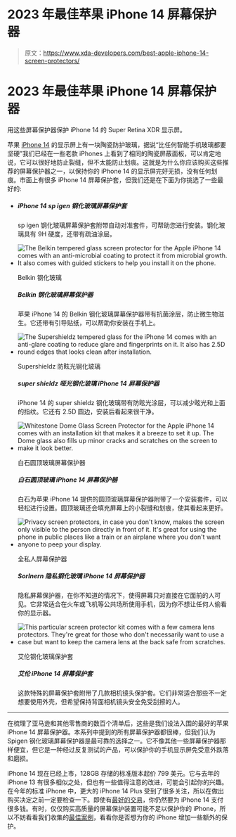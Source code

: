 # 2023 年最佳苹果 iPhone 14 屏幕保护器

> 原文：<https://www.xda-developers.com/best-apple-iphone-14-screen-protectors/>

# 2023 年最佳苹果 iPhone 14 屏幕保护器

用这些屏幕保护器保护 iPhone 14 的 Super Retina XDR 显示屏。

苹果 [iPhone 14](https://www.xda-developers.com/apple-iphone-14/) 的显示屏上有一块陶瓷防护玻璃，据说“比任何智能手机玻璃都要坚硬”我们已经在一些老款 iPhones 上看到了相同的陶瓷屏蔽面板，可以肯定地说，它可以很好地防止裂缝，但不太能防止划痕。这就是为什么你应该购买这些推荐的屏幕保护器之一，以保持你的 iPhone 14 的显示屏完好无损，没有任何划痕。市面上有很多 iPhone 14 屏幕保护套，但我们还是在下面为你挑选了一些最好的:

*   ##### iPhone 14 sp igen 钢化玻璃屏幕保护套

    sp igen 钢化玻璃屏幕保护套附带自动对准套件，可帮助您进行安装。钢化玻璃具有 9H 硬度，还带有疏油涂层。

*   <picture>![The Belkin tempered glass screen protector for the Apple iPhone 14 comes with an anti-microbial coating to protect it from microbial growth. It also comes with guided stickers to help you install it on the phone.](img/0111e051db23d7b8ff611c2fe46d5ab7.png)</picture>

    Belkin 钢化玻璃

    ##### Belkin 钢化玻璃屏幕保护器

    苹果 iPhone 14 的 Belkin 钢化玻璃屏幕保护器带有抗菌涂层，防止微生物滋生。它还带有引导贴纸，可以帮助你安装在手机上。

*   <picture>![The Supershieldz tempered glass for the iPhone 14 comes with an anti-glare coating to reduce glare and fingerprints on it. It also has 2.5D round edges that looks clean after installation.](img/655286a0fe20bb8304197881f7e4fab9.png)</picture>

    Supershieldz 防眩光钢化玻璃

    ##### super shieldz 哑光钢化玻璃 iPhone 14 屏幕保护器

    iPhone 14 的 super shieldz 钢化玻璃带有防眩光涂层，可以减少眩光和上面的指纹。它还有 2.5D 圆边，安装后看起来很干净。

*   <picture>![Whitestone Dome Glass Screen Protector for the Apple iPhone 14 comes with an installation kit that makes it a breeze to set it up. The Dome glass also fills up minor cracks and scratches on the screen to make it look better.](img/38f2454c105d327d5dec47b48a2cec97.png)</picture>

    白石圆顶玻璃屏幕保护器

    ##### 白石圆顶玻璃 iPhone 14 屏幕保护器

    白石为苹果 iPhone 14 提供的圆顶玻璃屏幕保护器附带了一个安装套件，可以轻松进行设置。圆顶玻璃还会填充屏幕上的小裂缝和划痕，使其看起来更好。

*   <picture>![Privacy screen protectors, in case you don't know, makes the screen only visible to the person directly in front of it. It's great for using the phone in public places like a train or an airplane where you don't want anyone to peep your display. ](img/96f48f41e6cc28c5a1ea78aad9ba8042.png)</picture>

    全私人屏幕保护器

    ##### Sorlnern 隐私钢化玻璃 iPhone 14 屏幕保护器

    隐私屏幕保护器，在你不知道的情况下，使得屏幕只对直接在它面前的人可见。它非常适合在火车或飞机等公共场所使用手机，因为你不想让任何人偷看你的显示器。

*   <picture>![This particular screen protector kit comes with a few camera lens protectors. They're great for those who don't necessarily want to use a case but want to keep the camera lens at the back safe from scratches.](img/84009a6a5bd99ae5c13f25d19f143bc0.png)</picture>

    艾伦钢化玻璃保护套

    ##### 艾伦 iPhone 14 屏幕保护套

    这款特殊的屏幕保护套附带了几款相机镜头保护套。它们非常适合那些不一定想要使用外壳，但希望保持背面相机镜头安全免受刮擦的人。

* * *

在梳理了亚马逊和其他零售商的数百个清单后，这些是我们设法入围的最好的苹果 iPhone 14 屏幕保护器。本系列中提到的所有屏幕保护器都很棒，但我们认为 Spigen 钢化玻璃屏幕保护器是最可靠的选择之一。它不像其他一些屏幕保护器那样便宜，但它是一种经过反复测试的产品，可以保护你的手机显示屏免受意外跌落和磨损。

iPhone 14 现在已经上市，128GB 存储的标准版本起价 799 美元。它与去年的 iPhone 13 有很多相似之处，但也有一些值得注意的改进，可能会引起你的兴趣。在今年的标准 iPhone 中，更大的 iPhone 14 Plus 受到了很多关注，所以在做出购买决定之前一定要检查一下。即使有[最好的交易](https://www.xda-developers.com/best-apple-iphone-14-deals/)，你仍然要为 iPhone 14 支付很多钱。有时，仅仅购买高质量的屏幕保护装置可能不足以保护你的 iPhone，所以不妨看看我们收集的[最佳案例](https://www.xda-developers.com/best-apple-iphone-14-cases/)，看看你是否想为你的 iPhone 增加一些额外的保护。